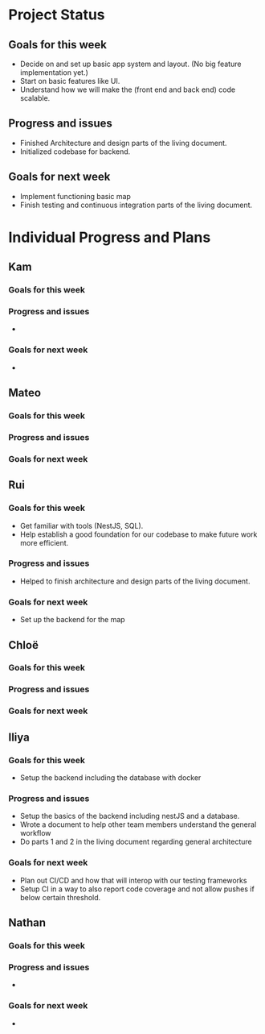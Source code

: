 # Project Status
## Goals for this week
- Decide on and set up basic app system and layout. (No big feature implementation yet.)
- Start on basic features like UI.
- Understand how we will make the (front end and back end) code scalable. 

## Progress and issues
- Finished Architecture and design parts of the living document.
- Initialized codebase for backend.
  
## Goals for next week
- Implement functioning basic map
- Finish testing and continuous integration parts of the living document.

# Individual Progress and Plans
## Kam
### Goals for this week
  
### Progress and issues
- 
  
### Goals for next week
- 

## Mateo
### Goals for this week
  
### Progress and issues
  
### Goals for next week
 
## Rui
### Goals for this week
- Get familiar with tools (NestJS, SQL).
- Help establish a good foundation for our codebase to make future work more efficient.
  
### Progress and issues
- Helped to finish architecture and design parts of the living document.
  
### Goals for next week
- Set up the backend for the map

## Chloë
### Goals for this week
  
### Progress and issues
  
### Goals for next week

## Iliya
### Goals for this week
- Setup the backend including the database with docker
### Progress and issues
- Setup the basics of the backend including nestJS and a database.
- Wrote a document to help other team members understand the general workflow
- Do parts 1 and 2 in the living document regarding general architecture
### Goals for next week
- Plan out CI/CD and how that will interop with our testing frameworks
- Setup CI in a way to also report code coverage and not allow pushes if below certain threshold.

## Nathan
### Goals for this week
  
### Progress and issues
- 
  
### Goals for next week
-     
